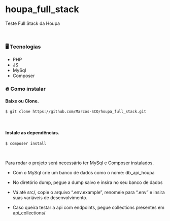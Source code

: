 # houpa_full_stack
Teste Full Stack da Houpa

<br/>

### <p id='tecnology'>🖥 Tecnologias</p>

<ul>
  <li>PHP</li>
  <li>JS</li>
  <li>MySql</li>
  <li>Composer</li>
</ul>

### <p id='install'>🔥 Como instalar</p>

#### Baixe ou Clone.

```shell
$ git clone https://github.com/Marcos-SCO/houpa_full_stack.git
```

<br/>

#### Instale as dependências.

```shell
$ composer install
```

<br>

Para rodar o projeto será necessário ter MySql e Composer instalados.

- Com o MySql crie um banco de dados como o nome: db_api_houpa

- No diretório dump, pegue a dump salvo e insira no seu banco de dados

- Vá até src/, copie o arquivo “.env.example”, renomeie para “.env” e insira suas variáveis de desenvolvimento.

- Caso queira testar a api com endpoints, pegue collections presentes em api_collections/

<br/>